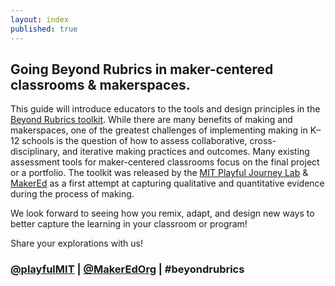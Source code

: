```yaml
---
layout: index
published: true
---
```


## Going Beyond Rubrics in maker-centered classrooms & makerspaces.

This guide will introduce educators to the tools and design principles in the [Beyond Rubrics toolkit](http://www.makered.org/beyondrubrics/). While there are many benefits of making and makerspaces, one of the greatest challenges of implementing making in K–12 schools is the question of how to assess collaborative, cross-disciplinary, and iterative making practices and outcomes. Many existing assessment tools for maker-centered classrooms focus on the final project or a portfolio. The toolkit was released by the [MIT Playful Journey Lab](http://playful.mit.edu/) & [MakerEd](http://www.makered.org/) as a first attempt at capturing qualitative and quantitative evidence during the process of making.

We look forward to seeing how you remix, adapt, and design new ways to better capture the learning in your classroom or program!

Share your explorations with us!
### [@playfulMIT](https://twitter.com/playfulMIT)  |  [@MakerEdOrg](https://twitter.com/MakerEdOrg)  |  #beyondrubrics
